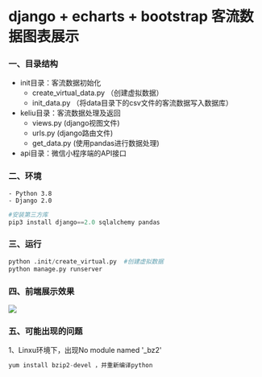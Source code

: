 # django + echarts + bootstrap 客流数据图表展示
### 一、目录结构  
* init目录：客流数据初始化  
    - create_virtual_data.py （创建虚拟数据）  
    - init_data.py （将data目录下的csv文件的客流数据写入数据库）
* keliu目录：客流数据处理及返回
    - views.py (django视图文件)
    - urls.py (django路由文件)
    - get_data.py (使用pandas进行数据处理)
* api目录：微信小程序端的API接口

### 二、环境
    - Python 3.8
    - Django 2.0

```python
#安装第三方库
pip3 install django==2.0 sqlalchemy pandas
```

### 三、运行
```python
python .init/create_virtual.py  #创建虚拟数据
python manage.py runserver
```

### 四、前端展示效果
<img src="http://qiniu.caizhenwei.top/demo2020-07-28.gif" />

### 五、可能出现的问题  
1、Linxu环境下，出现No module named '_bz2'  
```python
yum install bzip2-devel ，并重新编译python
```
